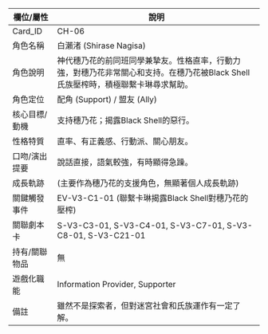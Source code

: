 | 欄位/屬性 | 說明 |
|---|---|
| Card_ID | CH-06 |
| 角色名稱 | 白瀨渚 (Shirase Nagisa) |
| 角色說明 | 神代穗乃花的前同班同學兼摯友。性格直率，行動力強，對穗乃花非常關心和支持。在穗乃花被Black Shell氏族壓榨時，積極聯繫卡琳尋求幫助。 |
| 角色定位 | 配角 (Support) / 盟友 (Ally) |
| 核心目標/動機 | 支持穗乃花；揭露Black Shell的惡行。 |
| 性格特質 | 直率、有正義感、行動派、關心朋友。 |
| 口吻/演出提要 | 說話直接，語氣較強，有時顯得急躁。 |
| 成長軌跡 | (主要作為穗乃花的支援角色，無顯著個人成長軌跡) |
| 關鍵觸發事件 | EV-V3-C1-01 (聯繫卡琳揭露Black Shell對穗乃花的壓榨) |
| 關聯劇本卡 | S-V3-C3-01, S-V3-C4-01, S-V3-C7-01, S-V3-C8-01, S-V3-C21-01 |
| 持有/關聯物品 | 無 |
| 遊戲化職能 | Information Provider, Supporter |
| 備註 | 雖然不是探索者，但對迷宮社會和氏族運作有一定了解。 |
